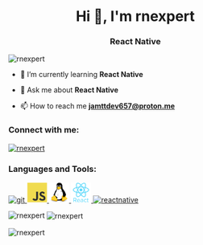 <h1 align="center">Hi 👋, I'm rnexpert</h1>
<h3 align="center">React Native</h3>

<p align="left"> <img src="https://komarev.com/ghpvc/?username=rnexpert&label=Profile%20views&color=0e75b6&style=flat" alt="rnexpert" /> </p>

- 🌱 I’m currently learning **React Native**

- 💬 Ask me about **React Native**

- 📫 How to reach me **jamttdev657@proton.me**

<h3 align="left">Connect with me:</h3>
<p align="left">
<a href="https://dev.to/rnexpert" target="blank"><img align="center" src="https://raw.githubusercontent.com/rahuldkjain/github-profile-readme-generator/master/src/images/icons/Social/devto.svg" alt="rnexpert" height="30" width="40" /></a>
</p>

<h3 align="left">Languages and Tools:</h3>
<p align="left"> <a href="https://git-scm.com/" target="_blank" rel="noreferrer"> <img src="https://www.vectorlogo.zone/logos/git-scm/git-scm-icon.svg" alt="git" width="40" height="40"/> </a> <a href="https://developer.mozilla.org/en-US/docs/Web/JavaScript" target="_blank" rel="noreferrer"> <img src="https://raw.githubusercontent.com/devicons/devicon/master/icons/javascript/javascript-original.svg" alt="javascript" width="40" height="40"/> </a> <a href="https://www.linux.org/" target="_blank" rel="noreferrer"> <img src="https://raw.githubusercontent.com/devicons/devicon/master/icons/linux/linux-original.svg" alt="linux" width="40" height="40"/> </a> <a href="https://reactjs.org/" target="_blank" rel="noreferrer"> <img src="https://raw.githubusercontent.com/devicons/devicon/master/icons/react/react-original-wordmark.svg" alt="react" width="40" height="40"/> </a> <a href="https://reactnative.dev/" target="_blank" rel="noreferrer"> <img src="https://reactnative.dev/img/header_logo.svg" alt="reactnative" width="40" height="40"/> </a> </p>

<p><img align="left" src="https://github-readme-stats.vercel.app/api/top-langs?username=rnexpert&show_icons=true&locale=en&layout=compact" alt="rnexpert" /></p>

<p>&nbsp;<img align="center" src="https://github-readme-stats.vercel.app/api?username=rnexpert&show_icons=true&locale=en" alt="rnexpert" /></p>

<p><img align="center" src="https://github-readme-streak-stats.herokuapp.com/?user=rnexpert&" alt="rnexpert" /></p>
